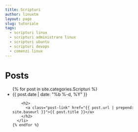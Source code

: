 ```yaml
---
title: Scripturi
author: linuxtm
layout: page
slug: tutoriale
tags:
  - scripturi linux
  - scripturi administrare linux
  - scripturi ubuntu
  - scripturi devops
  - comenzi linux
---
```

<div class="home">

  <h1 class="page-heading">Posts</h1>

  <ul class="post-list">
    {% for post in site.categories.Scripturi %}
      <li>
        <span class="post-meta">{{ post.date | date: "%b %-d, %Y" }}</span>

        <h2>
          <a class="post-link" href="{{ post.url | prepend: site.baseurl }}">{{ post.title }}</a>
        </h2>
      </li>
    {% endfor %}
  </ul>

</div>
